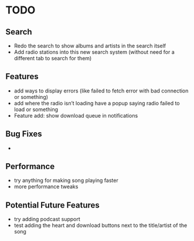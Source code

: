 # TODO

## Search
- Redo the search to show albums and artists in the search itself
- Add radio stations into this new search system (without need for a different tab to search for them)

## Features
- add ways to display errors (like failed to fetch error with bad connection or something)
- add where the radio isn’t loading have a popup saying radio failed to load or something
- Feature add: show download queue in notifications

## Bug Fixes
-

## Performance
- try anything for making song playing faster
- more performance tweaks

## Potential Future Features
- try adding podcast support
- test adding the heart and download buttons next to the title/artist of the song
